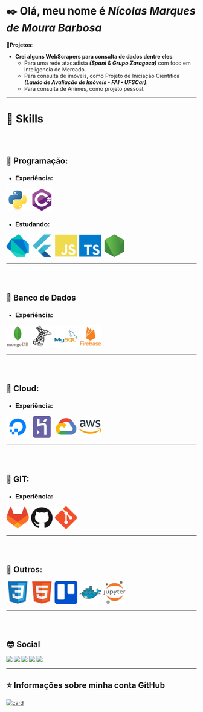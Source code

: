 # :black_nib: Olá, meu nome é ***Nícolas Marques de Moura Barbosa***

>

:file_folder:<strong>Projetos</strong>:
  - **Crei alguns WebScrapers para consulta de dados dentre eles**:
    - Para uma rede atacadista ***(Spani & Grupo Zaragoza)*** com foco em Inteligencia de Mercado.
    - Para consulta de imóveis, como Projeto de Iniciação Científica ***(Laudo de Avaliação de Imóveis - FAI • UFSCar)***.
    - Para consulta de Animes, como projeto pessoal.
     


----


# :open_file_folder: Skills

<br><br/>
## :pushpin: Programação:


- ### Experiência:
<code><img height="60" src="https://raw.githubusercontent.com/devicons/devicon/master/icons/python/python-original.svg" alt="Python"/></code>
<code><img height="60" src="https://raw.githubusercontent.com/devicons/devicon/master/icons/csharp/csharp-original.svg" alt="CSharp"/></code>
 
- ### Estudando:
<code><img height="60" src="https://raw.githubusercontent.com/devicons/devicon/master/icons/dart/dart-original.svg" alt="Dart"/></code>
<code><img height="60" src="https://raw.githubusercontent.com/devicons/devicon/master/icons/flutter/flutter-original.svg" alt="Flutter"/></code>
<code><img height="60" src="https://raw.githubusercontent.com/devicons/devicon/master/icons/javascript/javascript-plain.svg" alt="JavaScript"/></code>
<code><img height="60" src="https://raw.githubusercontent.com/devicons/devicon/master/icons/typescript/typescript-plain.svg" alt="TypeScript"/></code>
<code><img height="60" src="https://raw.githubusercontent.com/devicons/devicon/master/icons/nodejs/nodejs-original.svg" alt="NodeJS"/></code>

---
<br><br/>
## :pushpin: Banco de Dados
- ### Experiência:
<code><img height="60" src="https://raw.githubusercontent.com/devicons/devicon/master/icons/mongodb/mongodb-original-wordmark.svg" alt="MongoDB"/></code>
<code><img height="60" src="https://raw.githubusercontent.com/devicons/devicon/master/icons/microsoftsqlserver/microsoftsqlserver-plain.svg" alt="SQL Server"/></code>
<code><img height="60" src="https://raw.githubusercontent.com/devicons/devicon/master/icons/mysql/mysql-original-wordmark.svg" alt="MySQL"/></code>
<code><img height="60" src="https://raw.githubusercontent.com/devicons/devicon/master/icons/firebase/firebase-plain-wordmark.svg" alt="Firebase"/></code>

---
<br><br/>
## :pushpin: Cloud:
- ### Experiência:
<code><img height="60" src="https://raw.githubusercontent.com/devicons/devicon/master/icons/digitalocean/digitalocean-original.svg" alt="DigitalOcean"/></code>
<code><img height="60" src="https://raw.githubusercontent.com/devicons/devicon/master/icons/heroku/heroku-plain.svg" alt="Heroku"/></code>
<code><img height="60" src="https://raw.githubusercontent.com/devicons/devicon/master/icons/googlecloud/googlecloud-original.svg" alt="GoogleCloud"/></code>
<code><img height="60" src="https://raw.githubusercontent.com/devicons/devicon/master/icons/amazonwebservices/amazonwebservices-original.svg" alt="AWS"/></code>

---
<br><br/>
## :pushpin: GIT:
- ### Experiência:
<code><img height="60" src="https://raw.githubusercontent.com/devicons/devicon/master/icons/gitlab/gitlab-original.svg" alt="GitLab"/></code>
<code><img height="60" src="https://raw.githubusercontent.com/devicons/devicon/master/icons/github/github-original.svg" alt="GitHub"/></code>
<code><img height="60" src="https://raw.githubusercontent.com/devicons/devicon/master/icons/git/git-original.svg" alt="Git"/></code>

---
<br><br/>
## :pushpin: Outros:
<code><img height="60" src="https://github.com/devicons/devicon/blob/master/icons/css3/css3-original.svg" alt="CSS3"/></code>
<code><img height="60" src="https://raw.githubusercontent.com/devicons/devicon/master/icons/html5/html5-original.svg" alt="HTML5"/></code>
<code><img height="60" src="https://raw.githubusercontent.com/devicons/devicon/master/icons/trello/trello-plain.svg" alt="Trello"/></code>
<code><img height="60" src="https://raw.githubusercontent.com/devicons/devicon/master/icons/docker/docker-original.svg" alt="Docker"/></code>
<code><img height="60" src="https://raw.githubusercontent.com/devicons/devicon/master/icons/jupyter/jupyter-original-wordmark.svg" alt="JupyterNotebook"/></code>

---
<br><br/>
## :sunglasses: Social
<p align="left">
  <a target="_blank"href="mailto:nikorasu.mmb@gmail.com" alt="GMAIL">
  <img src="https://img.shields.io/badge/-nicolas.mmb@hotmail.com-0072c6?style=flat-square&labelColor=0072c6&logo=gmail&logoColor=white&link="nikorasu.mmb@gmail.com" /></a>

  <a target="_blank" href="https://www.linkedin.com/in/nicolasmmb/" alt="Linkedin">
  <img src="https://img.shields.io/badge/-nicolasmmb-0e76a8?style=flat-square&logo=Linkedin&logoColor=white"/></a>

  <a target="_blank" href="https://api.whatsapp.com/send?phone=5512991126441&text=Ol%C3%A1!!!%20Sou%20o%20N%C3%ADcolas" alt="WhatsApp">
  <img src="https://img.shields.io/badge/-WhatsApp-25d366?style=flat-square&labelColor=25d366&logo=whatsapp&logoColor=white"/></a>

  <a target="_blank" href="https://www.facebook.com/nicolasmmb/" alt="Facebook">
  <img src="https://img.shields.io/badge/-nicolasmmb-3b5998?style=flat-square&labelColor=3b5998&logo=facebook&logoColor=white"/></a>

  <a target="_blank" href="https://www.instagram.com/nicolas.mmb/" alt="Instagram">
  <img src="https://img.shields.io/badge/-nicolas.mmb-DF0174?style=flat-square&labelColor=DF0174&logo=instagram&logoColor=white"/></a>
</p>  

---

## ⭐ Informações sobre minha conta GitHub
[![card](https://github-readme-stats.vercel.app/api?username=nicolasmmb&theme=tokyonight)](https://github.com/nicolasmmb/)
